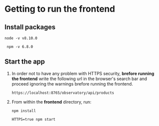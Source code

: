 # Getting to run the frontend

## Install packages

   ```
   node -v v8.10.0
   ```
   ```
    npm -v 6.8.0
   ```
   
## Start the app

1. In order not to have any problem with HTTPS security, **brefore running the frontend** write the following url in the browser's search bar and proceed ignoring the warnings brefore running the frontend.
   ```
   https://localhost:8765/observatory/api/products
   ```
   
2. From within the **frontend** directory, run:

   ```
   npm install
   ```
   
   ```
   HTTPS=true npm start
   ```
